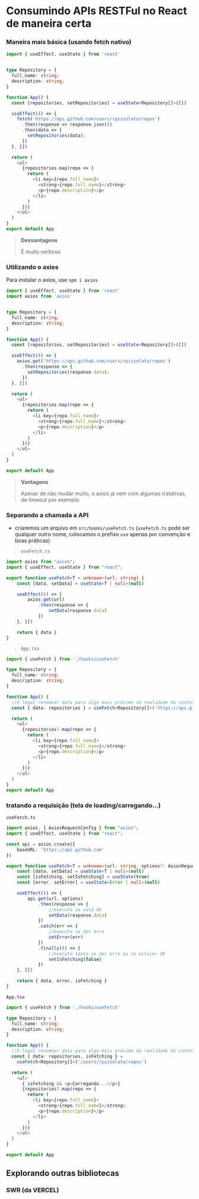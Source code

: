 # Consumindo APIs RESTFul no React de maneira certa

### Maneira mais básica (usando fetch nativo)
```ts
import { useEffect, useState } from 'react'


type Repository = {
  full_name: string;
  description: string;
}

function App() {
  const [repositories, setRepositories] = useState<Repository[]>([])

  useEffect(() => {
    fetch('https://api.github.com/users/rpizzolato/repos')
      .then(response => response.json())
      .then(data => {
        setRepositories(data);
      })
  }, [])

  return (
    <ul>
      {repositories.map(repo => {
        return (
          <li key={repo.full_name}>
            <strong>{repo.full_name}</strong>
            <p>{repo.description}</p>
          </li>
        )
      })}
    </ul>
  )
}
export default App
```
>**Desvantagens**
>
>É muito verboso

### Utilizando o axios

Para instalar o axios, use `npm i axios`

```ts
import { useEffect, useState } from 'react'
import axios from 'axios'


type Repository = {
  full_name: string;
  description: string;
}

function App() {
  const [repositories, setRepositories] = useState<Repository[]>([])

  useEffect(() => {
    axios.get('https://api.github.com/users/rpizzolato/repos')
      .then(response => {
        setRepositories(response.data);
      })
  }, [])

  return (
    <ul>
      {repositories.map(repo => {
        return (
          <li key={repo.full_name}>
            <strong>{repo.full_name}</strong>
            <p>{repo.description}</p>
          </li>
        )
      })}
    </ul>
  )
}

export default App
```

>**Vantagens**
>
>Apesar de não mudar muito, o axios já vem com algumas tratativas, de timeout por exemplo.

### Separando a chamada a API
- criaremos um arquivo em `src/hooks/useFetch.ts` (`useFetch.ts` pode ser qualquer outro nome, colocamos o prefixo `use` apenas por convenção e boas práticas)

>`useFetch.ts`
```ts
import axios from "axios";
import { useEffect, useState } from "react";

export function useFetch<T = unknown>(url: string) {
    const [data, setData] = useState<T | null>(null)

    useEffect(() => {
        axios.get(url)
            .then(response => {
                setData(response.data)
            })
    }, [])

    return { data }
}
```

>`App.tsx`
```ts
import { useFetch } from './hooks/useFetch'

type Repository = {
  full_name: string;
  description: string;
}

function App() {
  //é legal renomear data para algo mais próximo da realidade do contexto, no caso aqui 'repositories'
  const { data: repositories } = useFetch<Repository[]>('https://api.github.com/users/rpizzolato/repos')

  return (
    <ul>
      {repositories?.map(repo => {
        return (
          <li key={repo.full_name}>
            <strong>{repo.full_name}</strong>
            <p>{repo.description}</p>
          </li>
        )
      })}
    </ul>
  )
}
export default App
```

### tratando a requisição (tela de loading/carregando...)

`useFetch.ts`
```ts
import axios, { AxiosRequestConfig } from "axios";
import { useEffect, useState } from "react";

const api = axios.create({
    baseURL: 'https://api.github.com'
})

export function useFetch<T = unknown>(url: string, options?: AxiosRequestConfig) {
    const [data, setData] = useState<T | null>(null)
    const [isFetching, setIsFetching] = useState(true)
    const [error, setError] = useState<Error | null>(null)

    useEffect(() => {
        api.get(url, options)
            .then(response => {
                //executa se está OK
                setData(response.data)
            })
            .catch(err => {
                //executa se der erro
                setError(err)
            })
            .finally(() => {
                //executa tanto se der erro ou se estiver OK
                setIsFetching(false)
            })
    }, [])

    return { data, error, isFetching }
}
```

`App.tsx`

```ts
import { useFetch } from './hooks/useFetch'

type Repository = {
  full_name: string;
  description: string;
}

function App() {
  //é legal renomear data para algo mais próximo da realidade do contexto, no caso aqui 'repositories'
  const { data: repositories, isFetching } = 
    useFetch<Repository[]>('/users/rpizzolato/repos')

  return (
    <ul>
      { isFetching && <p>Carregando...</p>}
      {repositories?.map(repo => {
        return (
          <li key={repo.full_name}>
            <strong>{repo.full_name}</strong>
            <p>{repo.description}</p>
          </li>
        )
      })}
    </ul>
  )
}

export default App
```
## Explorando outras bibliotecas
### SWR (da VERCEL)
